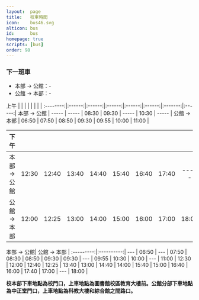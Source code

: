 ```yaml
---
layout:  page
title:   校車時間
icon:    bus46.svg
alticon: bus
id:      bus
homepage: true
scripts: [bus]
order: 98
---
```


### 下一班車

- 本部 → 公館：<span id="ben" class="next">-</span>
- 公館 → 本部：<span id="gung" class="next">-</span>

<div class="bus-table small-hide" markdown="block">
上午       |        |        |        |       |         |         |        |
:--------:|:------:|:------:|:------:|:------:|:------:|:-------:|:------:|
本部 → 公館 | -----  | -----  | 08:30  | 09:30  | -----  | 10:30  | -----  |
公館 → 本部 | 06:50  | 07:50  | 08:50  | <span class="wednesday_only">09:30</span> | <span class="wednesday_only">09:55</span>  | 10:00  | 11:00  |

下午       |        |        |        |       |         |         |         |       |
:--------:|:------:|:------:|:------:|:-----:|:-------:|:-------:|:-------:|:-----:|
本部 → 公館 | <span class="wednesday_only">12:30</span> | 12:40  | 13:40  | 14:40  | 15:40  | 16:40  | 17:40  | -----  |
公館 → 本部 | 12:00  | 12:25  | 13:00  | 14:00  | 15:00  | 16:00  | 17:00  | 18:00  |

</div>

<div class="bus-table big-hide" markdown="block">
 本部 → 公館| 公館 → 本部 |
:---------:|:----------:|
	 ---   |    06:50   |
	 ---   |    07:50   |
    08:30  |    08:50   |
    09:30  |    <span class="wednesday_only">09:30</span>   |
     ---   |    <span class="wednesday_only">09:55</span>   |
    10:30  |    10:00   |
     ---   |    11:00   |
	<span class="wednesday_only">12:30</span>  |    12:00   |
	12:40  |    12:25   |
	13:40  |    13:00   |
	14:40  |    14:00   |
	15:40  |    15:00   |
	16:40  |    16:00   |
	17:40  |    17:00   |
	 ---   |    18:00   |

</div>

**校本部下車地點為校門口，上車地點為圖書館校區教育大樓前。公館分部下車地點為中正堂門口，上車地點為科教大樓和綜合館之間路口。**
